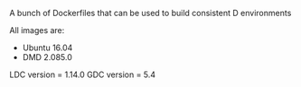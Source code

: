 A bunch of Dockerfiles that can be used to build consistent D environments

All images are:
- Ubuntu 16.04
- DMD 2.085.0

LDC version = 1.14.0
GDC version = 5.4
